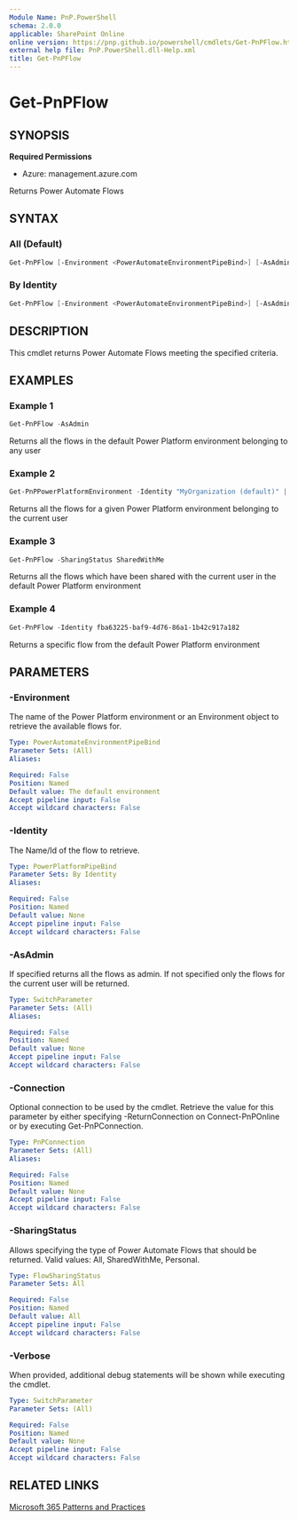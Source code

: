 ```yaml
---
Module Name: PnP.PowerShell
schema: 2.0.0
applicable: SharePoint Online
online version: https://pnp.github.io/powershell/cmdlets/Get-PnPFlow.html
external help file: PnP.PowerShell.dll-Help.xml
title: Get-PnPFlow
---
```

  
# Get-PnPFlow

## SYNOPSIS

**Required Permissions**

* Azure: management.azure.com

Returns Power Automate Flows

## SYNTAX

### All (Default)
```powershell
Get-PnPFlow [-Environment <PowerAutomateEnvironmentPipeBind>] [-AsAdmin] [-SharingStatus <FlowSharingStatus>] [-Connection <PnPConnection>] [-Verbose]
```

### By Identity
```powershell
Get-PnPFlow [-Environment <PowerAutomateEnvironmentPipeBind>] [-AsAdmin] [-Identity <PowerPlatformPipeBind>] [-Connection <PnPConnection>] [-Verbose]
```

## DESCRIPTION
This cmdlet returns Power Automate Flows meeting the specified criteria.

## EXAMPLES

### Example 1
```powershell
Get-PnPFlow -AsAdmin
```
Returns all the flows in the default Power Platform environment belonging to any user

### Example 2
```powershell
Get-PnPPowerPlatformEnvironment -Identity "MyOrganization (default)" | Get-PnPFlow
```
Returns all the flows for a given Power Platform environment belonging to the current user

### Example 3
```powershell
Get-PnPFlow -SharingStatus SharedWithMe
```
Returns all the flows which have been shared with the current user in the default Power Platform environment

### Example 4
```powershell
Get-PnPFlow -Identity fba63225-baf9-4d76-86a1-1b42c917a182
```
Returns a specific flow from the default Power Platform environment

## PARAMETERS

### -Environment
The name of the Power Platform environment or an Environment object to retrieve the available flows for.

```yaml
Type: PowerAutomateEnvironmentPipeBind
Parameter Sets: (All)
Aliases:

Required: False
Position: Named
Default value: The default environment
Accept pipeline input: False
Accept wildcard characters: False
```

### -Identity
The Name/Id of the flow to retrieve.

```yaml
Type: PowerPlatformPipeBind
Parameter Sets: By Identity
Aliases:

Required: False
Position: Named
Default value: None
Accept pipeline input: False
Accept wildcard characters: False
```

### -AsAdmin
If specified returns all the flows as admin. If not specified only the flows for the current user will be returned.

```yaml
Type: SwitchParameter
Parameter Sets: (All)
Aliases:

Required: False
Position: Named
Default value: None
Accept pipeline input: False
Accept wildcard characters: False
```

### -Connection
Optional connection to be used by the cmdlet.
Retrieve the value for this parameter by either specifying -ReturnConnection on Connect-PnPOnline or by executing Get-PnPConnection.

```yaml
Type: PnPConnection
Parameter Sets: (All)
Aliases:

Required: False
Position: Named
Default value: None
Accept pipeline input: False
Accept wildcard characters: False
```

### -SharingStatus
Allows specifying the type of Power Automate Flows that should be returned. Valid values: All, SharedWithMe, Personal.

```yaml
Type: FlowSharingStatus
Parameter Sets: All

Required: False
Position: Named
Default value: All
Accept pipeline input: False
Accept wildcard characters: False
```

### -Verbose
When provided, additional debug statements will be shown while executing the cmdlet.

```yaml
Type: SwitchParameter
Parameter Sets: (All)

Required: False
Position: Named
Default value: None
Accept pipeline input: False
Accept wildcard characters: False
```

## RELATED LINKS

[Microsoft 365 Patterns and Practices](https://aka.ms/m365pnp)
